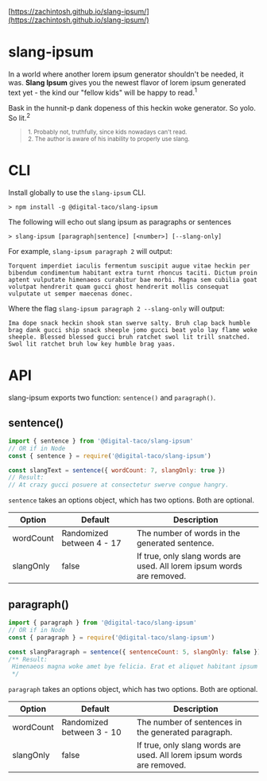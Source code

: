 

[https://zachintosh.github.io/slang-ipsum/](https://zachintosh.github.io/slang-ipsum/)

# slang-ipsum

In a world where another lorem ipsum generator shouldn't be needed, it was. **Slang Ipsum** gives you the newest flavor of lorem ipsum generated text yet - the kind our "fellow kids" will be happy to read.<sup>1</sup>

Bask in the hunnit-p dank dopeness of this heckin woke generator. So yolo. So lit.<sup>2</sup>

> <sup>1. Probably not, truthfully, since kids nowadays can't read.</sup><br />
> <sup>2. The author is aware of his inability to properly use slang.</sup>

# CLI

Install globally to use the `slang-ipsum` CLI.

```
> npm install -g @digital-taco/slang-ipsum
```

The following will echo out slang ipsum as paragraphs or sentences

```
> slang-ipsum [paragraph|sentence] [<number>] [--slang-only]
```

For example, `slang-ipsum paragraph 2` will output:

```
Torquent imperdiet iaculis fermentum suscipit augue vitae heckin per bibendum condimentum habitant extra turnt rhoncus taciti. Dictum proin aptent vulputate himenaeos curabitur bae morbi. Magna sem cubilia goat volutpat hendrerit quam gucci ghost hendrerit mollis consequat vulputate ut semper maecenas donec.
```

Where the flag `slang-ipsum paragraph 2 --slang-only` will output:

```
Ima dope snack heckin shook stan swerve salty. Bruh clap back humble brag dank gucci ship snack sheeple jomo gucci beat yolo lay flame woke sheeple. Blessed blessed gucci bruh ratchet swol lit trill snatched. Swol lit ratchet bruh low key humble brag yaas.
```

# API

slang-ipsum exports two function: `sentence()` and `paragraph()`.

## sentence()

```js
import { sentence } from '@digital-taco/slang-ipsum'
// OR if in Node
const { sentence } = require('@digital-taco/slang-ipsum')

const slangText = sentence({ wordCount: 7, slangOnly: true })
// Result:
// At crazy gucci posuere at consectetur swerve congue hangry.
```

`sentence` takes an options object, which has two options. Both are optional.

|Option|Default|Description|
|------|-------|-----------|
|wordCount|Randomized between 4 - 17|The number of words in the generated sentence.|
|slangOnly|false|If true, only slang words are used. All lorem ipsum words are removed.|

## paragraph()

```js
import { paragraph } from '@digital-taco/slang-ipsum'
// OR if in Node
const { paragraph } = require('@digital-taco/slang-ipsum')

const slangParagraph = sentence({ sentenceCount: 5, slangOnly: false })
/** Result:
 Himenaeos magna woke amet bye felicia. Erat et aliquet habitant ipsum bounce cras turpis torquent sapien lacinia beat luctus brah a metus mauris. Ut inceptos fames non curabitur etiam rhoncus et stan nullam donec ac ultrices adulting quisque quis gravida. Ante nibh ad yaas vitae varius savage mollis varius nisl bruh humble brag lit ut. Gassed bye felicia rutrum dope pellentesque fringilla velit.
 */
```

`paragraph` takes an options object, which has two options. Both are optional.

|Option|Default|Description|
|------|-------|-----------|
|wordCount|Randomized between 3 - 10|The number of sentences in the generated paragraph.|
|slangOnly|false|If true, only slang words are used. All lorem ipsum words are removed.|
